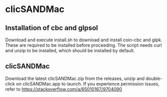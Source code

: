 # clicSANDMac

## Installation of cbc and glpsol
Download and execute install.sh to download and install coin-cbc and glpk. These are required to be installed before proceeding. The script needs curl and unzip to be installed, which should be installed by default.

## clicSANDMac
Download the latest clicSANDMac.zip from the releases, unzip and double-click on clicSANDMac.app to launch. If you experience permission issues, refer to https://stackoverflow.com/a/65010167/9704090
